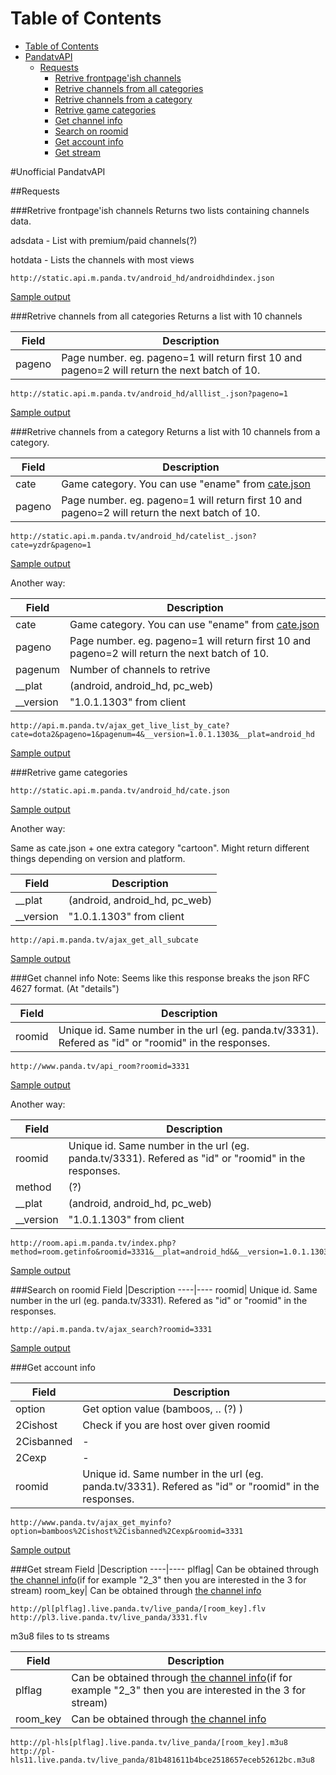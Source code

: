 Table of Contents
=================

  * [Table of Contents](#table-of-contents)
  * [PandatvAPI](#pandatvapi)
    * [Requests](#requests)
      * [Retrive frontpage'ish channels](#retrive-frontpageish-channels)
      * [Retrive channels from all categories](#retrive-channels-from-all-categories)
      * [Retrive channels from a category](#retrive-channels-from-a-category)
      * [Retrive game categories](#retrive-game-categories)
      * [Get channel info](#get-channel-info)
      * [Search on roomid](#search-on-roomid)
      * [Get account info](#get-account-info)
      * [Get stream](#get-stream)


#Unofficial PandatvAPI

##Requests

###Retrive frontpage'ish channels
Returns two lists containing channels data.

adsdata - List with premium/paid channels(?)

hotdata - Lists the channels with most views

```
http://static.api.m.panda.tv/android_hd/androidhdindex.json
```
[Sample output](/jsonsample/androidhdindex.json)

###Retrive channels from all categories
Returns a list with 10 channels

Field  |Description
----|----
pageno   | Page number. eg. pageno=1 will return first 10 and pageno=2 will return the next batch of 10.

```
http://static.api.m.panda.tv/android_hd/alllist_.json?pageno=1
```
[Sample output](/jsonsample/alllist_.json)

###Retrive channels from a category
Returns a list with 10 channels from a category.

Field  |Description
----|----
cate   | Game category. You can use "ename" from [cate.json](#retrive-game-categories)
pageno   | Page number. eg. pageno=1 will return first 10 and pageno=2 will return the next batch of 10.

```
http://static.api.m.panda.tv/android_hd/catelist_.json?cate=yzdr&pageno=1
```
[Sample output](/jsonsample/catelist_.json)

Another way:

Field  |Description
----|----
cate   | Game category. You can use "ename" from [cate.json](#retrive-game-categories)
pageno   | Page number. eg. pageno=1 will return first 10 and pageno=2 will return the next batch of 10.
pagenum  | Number of channels to retrive
__plat| (android, android_hd, pc_web)
__version| "1.0.1.1303" from client

```
http://api.m.panda.tv/ajax_get_live_list_by_cate?cate=dota2&pageno=1&pagenum=4&__version=1.0.1.1303&__plat=android_hd
```
[Sample output](/jsonsample/ajax_get_live_list_by_cate.json)

###Retrive game categories
```
http://static.api.m.panda.tv/android_hd/cate.json
```
[Sample output](/jsonsample/cate.json)

Another way:

Same as cate.json + one extra category "cartoon". Might return different things depending on version and platform.

Field  |Description
----|----
__plat| (android, android_hd, pc_web)
__version| "1.0.1.1303" from client
```
http://api.m.panda.tv/ajax_get_all_subcate
```
[Sample output](/jsonsample/ajax_get_all_subcate.json)

###Get channel info
Note: Seems like this response breaks the json RFC 4627 format. (At "details")

Field  |Description
----|----
roomid| Unique id. Same number in the url (eg. panda.tv/3331). Refered as "id" or "roomid" in the responses.
```
http://www.panda.tv/api_room?roomid=3331
```
[Sample output](/jsonsample/api_room.json)

Another way:

Field  |Description
----|----
roomid| Unique id. Same number in the url (eg. panda.tv/3331). Refered as "id" or "roomid" in the responses.
method| (?)
__plat| (android, android_hd, pc_web)
__version| "1.0.1.1303" from client
```
http://room.api.m.panda.tv/index.php?method=room.getinfo&roomid=3331&__plat=android_hd&&__version=1.0.1.1303
```
[Sample output](/jsonsample/getinfo_room.json)

###Search on roomid
Field  |Description
----|----
roomid| Unique id. Same number in the url (eg. panda.tv/3331). Refered as "id" or "roomid" in the responses.
```
http://api.m.panda.tv/ajax_search?roomid=3331
```
[Sample output](/jsonsample/ajax_search.json)

###Get account info

Field  |Description
----|----
option | Get option value (bamboos, .. (?) )
2Cishost|Check if you are host over given roomid
2Cisbanned| -
2Cexp| -
roomid| Unique id. Same number in the url (eg. panda.tv/3331). Refered as "id" or "roomid" in the responses.
```
http://www.panda.tv/ajax_get_myinfo?option=bamboos%2Cishost%2Cisbanned%2Cexp&roomid=3331
```
[Sample output](/jsonsample/ajax_get_myinfo.json)

###Get stream
Field  |Description
----|----
plflag| Can be obtained through [the channel info](#get-channel-info)(if for example "2_3" then you are interested in the 3 for stream)
room_key| Can be obtained through [the channel info](#get-channel-info)

```
http://pl[plflag].live.panda.tv/live_panda/[room_key].flv
http://pl3.live.panda.tv/live_panda/3331.flv
```

m3u8 files to ts streams

Field  |Description
----|----
plflag| Can be obtained through [the channel info](#get-channel-info)(if for example "2_3" then you are interested in the 3 for stream)
room_key| Can be obtained through [the channel info](#get-channel-info)
```
http://pl-hls[plflag].live.panda.tv/live_panda/[room_key].m3u8
http://pl-hls11.live.panda.tv/live_panda/81b481611b4bce2518657eceb52612bc.m3u8
```
